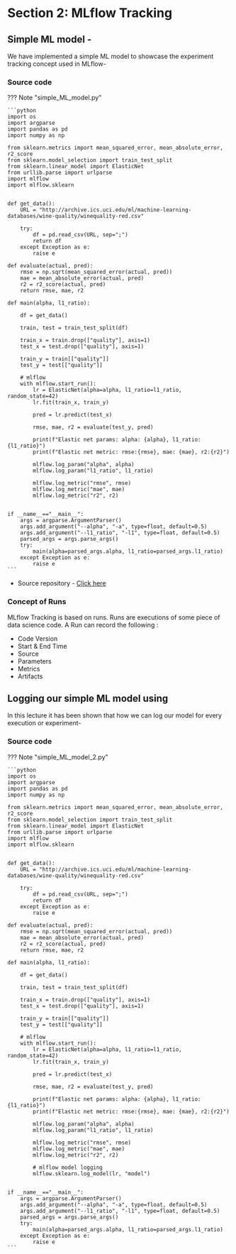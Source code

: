# Section 2: MLflow Tracking

## Simple ML model -

We have implemented a simple ML model to showcase the experiment tracking concept used in MLflow-

### Source code
??? Note "simple_ML_model.py"

    ```python
    import os
    import argparse
    import pandas as pd
    import numpy as np

    from sklearn.metrics import mean_squared_error, mean_absolute_error, r2_score
    from sklearn.model_selection import train_test_split
    from sklearn.linear_model import ElasticNet
    from urllib.parse import urlparse
    import mlflow
    import mlflow.sklearn


    def get_data():
        URL = "http://archive.ics.uci.edu/ml/machine-learning-databases/wine-quality/winequality-red.csv"

        try:
            df = pd.read_csv(URL, sep=";")
            return df
        except Exception as e:
            raise e

    def evaluate(actual, pred):
        rmse = np.sqrt(mean_squared_error(actual, pred))
        mae = mean_absolute_error(actual, pred)
        r2 = r2_score(actual, pred)
        return rmse, mae, r2

    def main(alpha, l1_ratio):

        df = get_data()

        train, test = train_test_split(df)

        train_x = train.drop(["quality"], axis=1)
        test_x = test.drop(["quality"], axis=1)

        train_y = train[["quality"]]
        test_y = test[["quality"]]

        # mlflow 
        with mlflow.start_run():
            lr = ElasticNet(alpha=alpha, l1_ratio=l1_ratio, random_state=42)
            lr.fit(train_x, train_y)

            pred = lr.predict(test_x)

            rmse, mae, r2 = evaluate(test_y, pred)

            print(f"Elastic net params: alpha: {alpha}, l1_ratio: {l1_ratio}")
            print(f"Elastic net metric: rmse:{rmse}, mae: {mae}, r2:{r2}")

            mlflow.log_param("alpha", alpha)
            mlflow.log_param("l1_ratio", l1_ratio)

            mlflow.log_metric("rmse", rmse)
            mlflow.log_metric("mae", mae)
            mlflow.log_metric("r2", r2)


    if __name__=="__main__":
        args = argparse.ArgumentParser()
        args.add_argument("--alpha", "-a", type=float, default=0.5)
        args.add_argument("--l1_ratio", "-l1", type=float, default=0.5)
        parsed_args = args.parse_args()
        try:
            main(alpha=parsed_args.alpha, l1_ratio=parsed_args.l1_ratio)
        except Exception as e:
            raise e
    ```

* Source repository - [Click here](https://github.com/c17hawke/mlflow-introduction/tree/main/mlflow-codebase/simple-ML-model)


### Concept of Runs
MLflow Tracking is based on runs.
Runs are executions of some piece of data science code.
A Run can record the following :

*   Code Version 
*   Start & End Time
*   Source
*   Parameters
*   Metrics
*   Artifacts


## Logging our simple ML model using

In this lecture it has been shown that how we can log our model for every execution or experiment-

### Source code
??? Note "simple_ML_model_2.py"

    ```python
    import os
    import argparse
    import pandas as pd
    import numpy as np

    from sklearn.metrics import mean_squared_error, mean_absolute_error, r2_score
    from sklearn.model_selection import train_test_split
    from sklearn.linear_model import ElasticNet
    from urllib.parse import urlparse
    import mlflow
    import mlflow.sklearn


    def get_data():
        URL = "http://archive.ics.uci.edu/ml/machine-learning-databases/wine-quality/winequality-red.csv"

        try:
            df = pd.read_csv(URL, sep=";")
            return df
        except Exception as e:
            raise e

    def evaluate(actual, pred):
        rmse = np.sqrt(mean_squared_error(actual, pred))
        mae = mean_absolute_error(actual, pred)
        r2 = r2_score(actual, pred)
        return rmse, mae, r2

    def main(alpha, l1_ratio):

        df = get_data()

        train, test = train_test_split(df)

        train_x = train.drop(["quality"], axis=1)
        test_x = test.drop(["quality"], axis=1)

        train_y = train[["quality"]]
        test_y = test[["quality"]]

        # mlflow 
        with mlflow.start_run():
            lr = ElasticNet(alpha=alpha, l1_ratio=l1_ratio, random_state=42)
            lr.fit(train_x, train_y)

            pred = lr.predict(test_x)

            rmse, mae, r2 = evaluate(test_y, pred)

            print(f"Elastic net params: alpha: {alpha}, l1_ratio: {l1_ratio}")
            print(f"Elastic net metric: rmse:{rmse}, mae: {mae}, r2:{r2}")

            mlflow.log_param("alpha", alpha)
            mlflow.log_param("l1_ratio", l1_ratio)

            mlflow.log_metric("rmse", rmse)
            mlflow.log_metric("mae", mae)
            mlflow.log_metric("r2", r2)

            # mlflow model logging 
            mlflow.sklearn.log_model(lr, "model")


    if __name__=="__main__":
        args = argparse.ArgumentParser()
        args.add_argument("--alpha", "-a", type=float, default=0.5)
        args.add_argument("--l1_ratio", "-l1", type=float, default=0.5)
        parsed_args = args.parse_args()
        try:
            main(alpha=parsed_args.alpha, l1_ratio=parsed_args.l1_ratio)
        except Exception as e:
            raise e
    ```